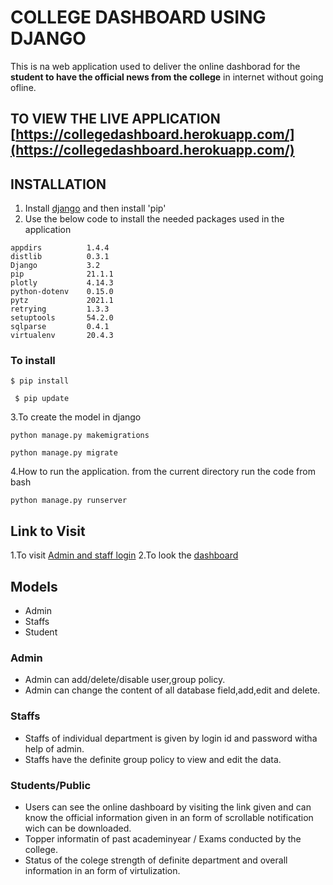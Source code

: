 # COLLEGE DASHBOARD USING DJANGO
This is na web application used to deliver the online dashborad for the **student to have the official news from the college** in internet without going ofline.

## TO VIEW THE LIVE APPLICATION [https://collegedashboard.herokuapp.com/](https://collegedashboard.herokuapp.com/)

## INSTALLATION
1. Install [django](https://www.djangoproject.com/download/) and then install 'pip'
2. Use the below code to install the needed packages used in the application
```
appdirs          1.4.4
distlib          0.3.1
Django           3.2
pip              21.1.1
plotly           4.14.3
python-dotenv    0.15.0
pytz             2021.1
retrying         1.3.3
setuptools       54.2.0
sqlparse         0.4.1
virtualenv       20.4.3
```
### To install
```
$ pip install
```
```
 $ pip update
```
3.To create the model in django
```
python manage.py makemigrations
```

``` 
python manage.py migrate
```
4.How to run the application. from the current directory run the code from bash
```
python manage.py runserver
```
## Link to Visit
1.To visit [Admin and staff login](http://127.0.0.1:8000/admin)
2.To look the [dashboard](http://127.0.0.1:8000/) 

## Models 
- Admin
- Staffs
- Student 

### Admin
- Admin can add/delete/disable user,group policy.
- Admin can change the content of all database field,add,edit and delete.

### Staffs
- Staffs of individual department is given by login id and password witha help of admin.
- Staffs have the definite group policy to view and edit the data.

### Students/Public
- Users can see the online dashboard by visiting the link given and can know the official information given in an form of scrollable notification wich can be downloaded.
- Topper informatin of past academinyear / Exams conducted by the college.
- Status of the colege strength of definite department and overall information in an form of virtulization.
